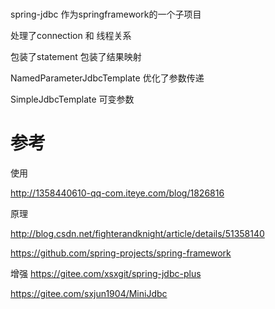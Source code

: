 


#

spring-jdbc 作为springframework的一个子项目

处理了connection  和 线程关系

包装了statement
包装了结果映射


NamedParameterJdbcTemplate  优化了参数传递

SimpleJdbcTemplate 可变参数



# 参考

使用

http://1358440610-qq-com.iteye.com/blog/1826816

原理

http://blog.csdn.net/fighterandknight/article/details/51358140


https://github.com/spring-projects/spring-framework


增强
https://gitee.com/xsxgit/spring-jdbc-plus


https://gitee.com/sxjun1904/MiniJdbc